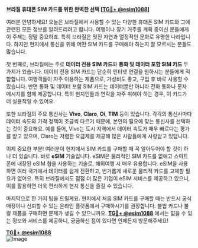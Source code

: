 **브라질 휴대폰 SIM 카드를 위한 완벽한 선택 [[TG💪+ @esim1088](https://t.me/s/esim1088)]**

여러분 안녕하세요! 오늘은 브라질에서 사용할 수 있는 다양한 휴대폰 SIM 카드와 그에 관련된 모든 정보를 알려드리려고 합니다. 여행이나 장기 거주를 계획 중이신 분들에게 이 주제는 정말 중요하죠. 특히 브라질은 멋진 자연과 열정적인 문화로 유명한 나라입니다. 하지만 현지에서 통신을 위해 어떤 SIM 카드를 구매해야 하는지 잘 모르시는 분들도 많습니다.

첫 번째로, 브라질에는 주로 **데이터 전용 SIM 카드**와 **통화 및 데이터 포함 SIM 카드** 두 가지가 있습니다. 데이터 전용 SIM 카드는 단순히 인터넷 연결을 원하시는 분들에게 적합합니다. 여행객들이 자주 이용하는 제품으로, 가성비도 좋고, 구입 후 바로 사용할 수 있습니다. 반면 통화 및 데이터 포함 SIM 카드는 데이터뿐만 아니라 전화 통화나 문자 메시지를 함께 제공합니다. 특히 현지인들과 연락을 자주 취해야 하는 경우, 이 카드가 더 실용적일 수 있어요.

또한 브라질의 주요 통신사는 **Vivo**, **Claro**, **Oi**, **TIM** 등이 있습니다. 각각의 통신사마다 데이터 속도와 가격 정책이 조금씩 다르기 때문에, 본인의 필요에 맞는 통신사를 선택하는 것이 중요해요. 예를 들어, Vivo는 도시 지역에서 데이터 속도가 매우 빠르다는 평가를 받고 있으며, Claro는 저렴한 요금제를 제공해 많은 사람들에게 사랑받고 있답니다.

이제 중요한 부분! 여러분이 현지에서 SIM 카드를 구매할 때 꼭 알아두어야 할 것이 하나 더 있습니다. 바로 **eSIM** 기술입니다. eSIM은 물리적인 SIM 카드를 없애고 스마트폰에 내장된 eSIM 칩을 사용하는 기술로, 해외여행 시 매우 유용합니다. eSIM을 사용하면 여러 국가에서 데이터를 쉽게 전환하고, 번거롭게 새로운 물리적 카드를 교체할 필요가 없어요. 특히 브라질에서도 점점 더 많은 기업이 eSIM 서비스를 제공하고 있으니, 이를 활용하면 더욱 편리하게 현지 통신을 즐길 수 있습니다.

마지막으로 한 가지 팁을 드릴게요. 현지에서 처음 SIM 카드를 구매할 때는 반드시 공식 매장이나 신뢰할 수 있는 온라인 플랫폼에서 구매하시기를 권장합니다. 불법 카드나 불량 제품을 구매하면 문제가 생길 수 있으니까요. **[TG💪+ @esim1088](https://t.me/s/esim1088)** 에서는 믿을 수 있는 정보와 서비스를 제공하니, 궁금하신 점이 있다면 언제든지 방문해주세요!

**[TG💪+ @esim1088](https://t.me/s/esim1088)**  
![Image](https://i.postimg.cc/Y0z9fWf4/image.png)